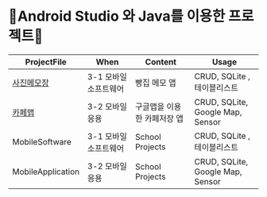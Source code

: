 # 📱Android Studio 와 Java를 이용한 프로젝트📱

| ProjectFile | When | Content | Usage | 
| ------ | ------ | ------- |----------- | 
| [사진메모장](https://github.com/yujindonut/android-java/tree/main/Android_MemoApp#readme) | 3-1 모바일소프트웨어 | 빵집 메모 앱 | CRUD, SQLite , 테이블리스트 | 
| [카페맵](https://github.com/yujindonut/android-java/tree/main/AndroidProject_CafeHopingDay#readme) | 3-2 모바일 응용 | 구글맵을 이용한 카페저장 앱 | CRUD, SQLite, Google Map, Sensor |
| MobileSoftware | 3-1 모바일소프트웨어 | School Projects | CRUD, SQLite , 테이블리스트 | 
| MobileApplication | 3-2 모바일 응용 | School Projects | CRUD, SQLite, Google Map, Sensor |
